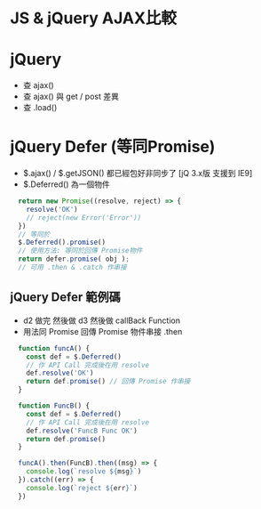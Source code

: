 # JS & jQuery AJAX比較

# jQuery
- 查 ajax()
- 查 ajax() 與 get / post 差異
- 查 .load()

# jQuery Defer (等同Promise)
* $.ajax() / $.getJSON()
都已經包好非同步了 [jQ 3.x版 支援到 IE9]
* $.Deferred() 為一個物件
```js
  return new Promise((resolve, reject) => {
    resolve('OK')
    // reject(new Error('Error'))
  })
  // 等同於
  $.Deferred().promise()
  // 使用方法: 等同於回傳 Promise物件
  return defer.promise( obj );
  // 可用 .then & .catch 作串接
```

## jQuery Defer 範例碼
- d2 做完 然後做 d3 然後做 callBack Function
- 用法同 Promise 回傳 Promise 物件串接 .then
```js
  function funcA() {
    const def = $.Deferred()
    // 作 API Call 完成後在用 resolve
    def.resolve('OK')
    return def.promise() // 回傳 Promise 作串接
  }

  function FuncB() {
    const def = $.Deferred()
    // 作 API Call 完成後在用 resolve
    def.resolve('FuncB Func OK')
    return def.promise()
  }

  funcA().then(FuncB).then((msg) => {
    console.log(`resolve ${msg}`)
  }).catch((err) => {
    console.log(`reject ${err}`)
  })
```
